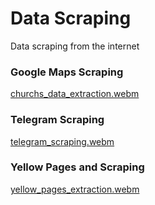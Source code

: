 # Data Scraping
Data scraping from the internet

### Google Maps Scraping
[churchs_data_extraction.webm](https://github.com/Prasanna721/data_scraping/assets/106952318/43845c1e-a490-4ad1-828a-f9fff45527ff)

### Telegram Scraping
[telegram_scraping.webm](https://github.com/Prasanna721/data_scraping/assets/106952318/83427a22-2718-4118-9b7b-8f52af8f4753)

### Yellow Pages and Scraping
[yellow_pages_extraction.webm](https://github.com/Prasanna721/data_scraping/assets/106952318/ee13f566-f09f-4fa2-b4fc-3998c379d152)
